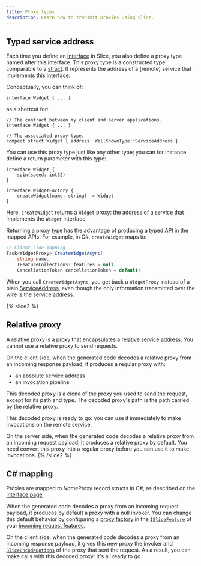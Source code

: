 ```yaml
---
title: Proxy types
description: Learn how to transmit proxies using Slice.
---
```


## Typed service address

Each time you define an [interface](interface) in Slice, you also define a proxy type named after this interface. This
proxy type is a constructed type comparable to a [struct](struct-types). It represents the address of a (remote) service
that implements this interface.

Conceptually, you can think of:

```slice
interface Widget { ... }
```

as a shortcut for:

```slice
// The contract between my client and server applications.
interface Widget { ... }

// The associated proxy type.
compact struct Widget { address: WellKnownType::ServiceAddress }
```

You can use this proxy type just like any other type; you can for instance define a return parameter with this type:

```slice
interface Widget {
    spin(speed: int32)
}

interface WidgetFactory {
    createWidget(name: string) -> Widget
}
```

Here, `createWidget` returns a `Widget` proxy: the address of a service that implements the `Widget` interface.

Returning a proxy type has the advantage of producing a typed API in the mapped APIs. For example, in C#, `createWidget`
maps to:

```csharp
// Client-side mapping
Task<WidgetProxy> CreateWidgetAsync(
    string name,
    IFeatureCollections? features = null,
    CancellationToken cancellationToken = default);
```

When you call `CreateWidgetAsync`, you get back a `WidgetProxy` instead of a plain
[ServiceAddress][csharp-service-address], even though the only information transmitted over the wire is the service
address.

{% slice2 %}
## Relative proxy

A relative proxy is a proxy that encapsulates a [relative service address][relative-service-address]. You cannot use a
relative proxy to send requests.

On the client side, when the generated code decodes a relative proxy from an incoming response payload, it produces a
regular proxy with:
 - an absolute service address
 - an invocation pipeline

This decoded proxy is a clone of the proxy you used to send the request, except for its path and type. The decoded
proxy's path is the path carried by the relative proxy.

This decoded proxy is ready to go: you can use it immediately to make invocations on the remote service.

On the server side, when the generated code decodes a relative proxy from an incoming request payload, it produces a
relative proxy by default. You need convert this proxy into a regular proxy before you can use it to make invocations.
{% /slice2 %}

## C# mapping

Proxies are mapped to *Name*Proxy record structs in C#, as described on the [interface page](interface#c#-mapping).

When the generated code decodes a proxy from an incoming request payload, it produces by default a proxy with a null
invoker. You can change this default behavior by configuring a [proxy factory][proxy-factory] in the
[`ISliceFeature`][slice-feature] of your [incoming request features][incoming-request-features].

On the client side, when the generated code decodes a proxy from an incoming response payload, it gives this new proxy
the invoker and [`SliceEncodeOptions`][encode-options] of the proxy that sent the request. As a result, you can make
calls with this decoded proxy: it's all ready to go.

[csharp-service-address]: csharp:IceRpc.ServiceAddress
[encode-options]: csharp:IceRpc.Slice.SliceEncodeOptions
[incoming-request-features]: ../../icerpc-core/dispatch/incoming-request#request-features
[proxy-factory]: csharp:IceRpc.Slice.ISliceFeature#IceRpc_Slice_ISliceFeature_ProxyFactory
[relative-service-address]: ../../icerpc-core/invocation/service-address#relative-service-address
[slice-feature]: csharp:IceRpc.Slice.ISliceFeature
